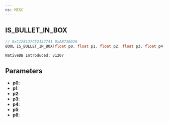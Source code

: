 ```yaml
---
ns: MISC
---
```

## IS_BULLET_IN_BOX

```c
// 0xC128137C52152741 0xAB73ED26
BOOL IS_BULLET_IN_BOX(float p0, float p1, float p2, float p3, float p4, float p5, BOOL p6);
```

```
NativeDB Introduced: v1207
```

## Parameters
* **p0**:
* **p1**:
* **p2**:
* **p3**:
* **p4**:
* **p5**:
* **p6**:
